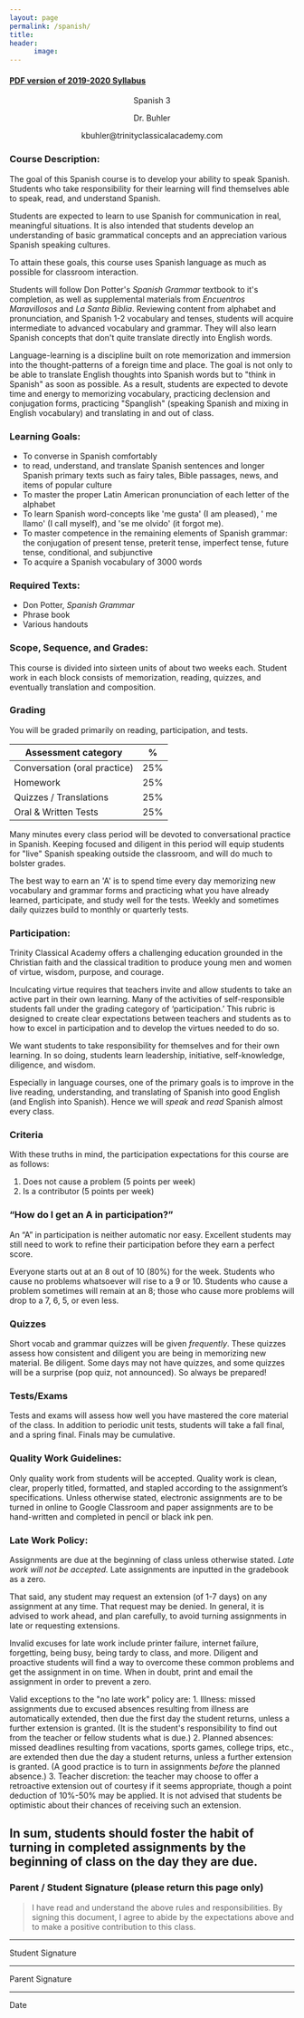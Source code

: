```yaml
---
layout: page
permalink: /spanish/
title: 
header: 
      image: 
---
```


#### [PDF version of 2019-2020 Syllabus](/content/syllabi/syllabus-trinity-spanish3-2019.pdf)   

<center>


<p> Spanish 3 </p>

<p> Dr. Buhler </p>

<p> kbuhler@trinityclassicalacademy.com   </p>

</center>




### Course Description:
The goal of this Spanish course is to develop your ability to speak Spanish. Students who take responsibility for their learning will find themselves able to speak, read, and understand Spanish. 

Students are expected to learn to use Spanish for communication in real, meaningful situations. It is also intended that students develop an understanding of basic grammatical concepts and an appreciation various Spanish speaking cultures.

To attain these goals, this course uses Spanish language as much as possible for classroom interaction.

Students will follow Don Potter's *Spanish Grammar* textbook to it's completion, as well as supplemental materials from *Encuentros Maravillosos* and *La Santa Biblia*. Reviewing content from alphabet and pronunciation, and Spanish 1-2 vocabulary and tenses, students will acquire intermediate to advanced vocabulary and grammar. They will also  learn Spanish concepts that don't quite translate directly into English words. 

Language-learning is a discipline built on rote memorization and immersion into the thought-patterns of a foreign time and place. The goal is not only to be able to translate English thoughts into Spanish words but to "think in Spanish" as soon as possible. As a result, students are expected to devote time and energy to memorizing vocabulary, practicing declension and conjugation forms, practicing "Spanglish" (speaking Spanish and mixing in English vocabulary) and translating in and out of class. 


### Learning Goals:

* To converse in Spanish comfortably
* to read, understand, and translate Spanish sentences and longer Spanish primary texts such as fairy tales, Bible passages, news, and items of popular culture
* To master the proper Latin American pronunciation of each letter of the alphabet
* To learn Spanish word-concepts like 'me gusta' (I am pleased), ' me llamo' (I call myself), and 'se me olvido' (it forgot me). 
* To master competence in the remaining elements of Spanish grammar: the conjugation of present tense, preterit tense, imperfect tense,  future tense, conditional, and subjunctive
* To acquire a Spanish vocabulary of 3000 words

### Required Texts:

* Don Potter, *Spanish Grammar*
* Phrase book 
* Various handouts

### Scope, Sequence, and Grades:

This course is divided into sixteen units of about two weeks each. Student work in each block consists of memorization, reading, quizzes, and eventually translation and composition. 



### Grading 

You will be graded primarily on reading, participation, and tests.

|  Assessment category                  |  %          |
| --------------------------------------|-------------|
| Conversation (oral practice)          | 25%         |  
| Homework                              | 25%         |
| Quizzes / Translations                | 25%         |
| Oral & Written Tests                  | 25%         |


Many minutes every class period will be devoted to conversational practice in Spanish. Keeping focused and diligent in this period will equip students for "live" Spanish speaking outside the classroom, and will do much to bolster grades. 

The best way to earn an 'A' is to spend time every day memorizing new vocabulary and grammar forms and practicing what you have already learned, participate, and study well for the tests. Weekly and sometimes daily quizzes build to monthly or quarterly tests. 





### Participation:

Trinity Classical Academy offers a challenging education grounded in the Christian faith and the classical tradition to produce young men and women of virtue, wisdom, purpose, and courage. 

Inculcating virtue requires that teachers invite and allow students to take an active part in their own learning. Many of the activities of self-responsible students fall under the grading category of ‘participation.’ This rubric is designed to create clear expectations between teachers and students as to how to excel in participation and to develop the virtues needed to do so. 

We want students to take responsibility for themselves and for their own learning. In so doing, students  learn leadership, initiative, self-knowledge, diligence, and wisdom. 


Especially in language courses, one of the primary goals is to improve in the live reading, understanding, and translating of Spanish into good English (and English into Spanish). Hence we will *speak* and *read* Spanish almost every class. 


### Criteria
With these truths in mind, the participation expectations for this course are as follows: 

1. Does not cause a problem (5 points per week)
2. Is a contributor           (5 points per week)

### “How do I get an A in participation?”
An “A” in participation is neither automatic nor easy. Excellent students may still need to work to refine their participation before they earn a perfect score. 

Everyone starts out at an 8 out of 10 (80%) for the week. Students who cause no problems whatsoever will rise to a 9 or 10. Students who cause a problem sometimes will remain at an 8; those who cause more problems will drop to a 7, 6, 5, or even less. 


### Quizzes

Short vocab and grammar quizzes will be given *frequently*. These quizzes assess how consistent and diligent you are being in memorizing new material. Be diligent. Some days may not have quizzes, and some quizzes will be a surprise (pop quiz, not announced). So always be prepared!


### Tests/Exams

Tests and exams will assess how well you have mastered the core material of the class. In addition to periodic unit tests, students will take a fall final, and a spring final. Finals may be cumulative. 



### Quality Work Guidelines:

Only quality work from students will be accepted.  Quality work is clean, clear, properly titled, formatted, and stapled according to the assignment’s specifications.  Unless otherwise stated, electronic assignments are to be turned in online to Google Classroom and paper assignments are to be hand-written and completed in pencil or black ink pen. 

### Late Work Policy:
Assignments are due at the beginning of class unless otherwise stated. *Late work will not be accepted.*  Late assignments are inputted in the gradebook as a zero. 

That said, any student may request an extension (of 1-7 days) on any assignment at any time. That request may be denied. In general, it is advised to work ahead, and plan carefully, to avoid turning assignments in late or requesting extensions. 

Invalid excuses for late work include printer failure, internet failure, forgetting, being busy, being tardy to class, and more. Diligent and proactive students will find a way to overcome these common problems and get the assignment in on time. When in doubt, print and email the assignment in order to prevent a zero. 

Valid exceptions to the "no late work" policy are:  1. Illness: missed assignments due to excused absences resulting from illness are automatically extended, then due the first day the student returns, unless a further extension is granted. (It is the student's responsibility to find out from the teacher or fellow students what is due.)  2. Planned absences: missed deadlines resulting from vacations, sports games, college trips, etc., are extended then due the day a student returns, unless a further extension is granted. (A good practice is to turn in assignments *before* the planned absence.)   3. Teacher discretion: the teacher may choose to offer a retroactive extension out of courtesy if it seems appropriate, though a point deduction of 10%-50% may be applied. It is not advised that students be optimistic about their chances of receiving such an extension. 

In sum, students should foster the habit of turning in completed assignments by the beginning of class on the day they are due.
-----

### Parent / Student Signature (please return this page only)

> I have read and understand the above rules and responsibilities. By signing this document, I agree to abide by the expectations above and to make a positive contribution to this class.

___________________________    
Student Signature   


____________________________   
Parent Signature   

____________________________   
Date  